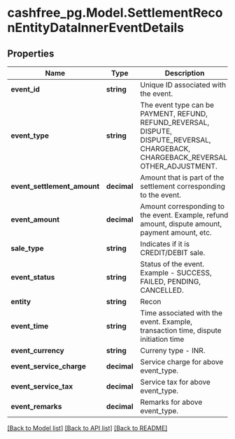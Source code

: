 # cashfree_pg.Model.SettlementReconEntityDataInnerEventDetails

## Properties

Name | Type | Description | Notes
------------ | ------------- | ------------- | -------------
**event_id** | **string** | Unique ID associated with the event. | [optional] 
**event_type** | **string** | The event type can be PAYMENT, REFUND, REFUND_REVERSAL, DISPUTE, DISPUTE_REVERSAL, CHARGEBACK, CHARGEBACK_REVERSAL, OTHER_ADJUSTMENT. | [optional] 
**event_settlement_amount** | **decimal** | Amount that is part of the settlement corresponding to the event. | [optional] 
**event_amount** | **decimal** | Amount corresponding to the event. Example, refund amount, dispute amount, payment amount, etc. | [optional] 
**sale_type** | **string** | Indicates if it is CREDIT/DEBIT sale. | [optional] 
**event_status** | **string** | Status of the event. Example - SUCCESS, FAILED, PENDING, CANCELLED. | [optional] 
**entity** | **string** | Recon | [optional] 
**event_time** | **string** | Time associated with the event. Example, transaction time, dispute initiation time | [optional] 
**event_currency** | **string** | Curreny type - INR. | [optional] 
**event_service_charge** | **decimal** | Service charge for above event_type. | [optional] 
**event_service_tax** | **decimal** | Service tax for above event_type. | [optional] 
**event_remarks** | **decimal** | Remarks for above event_type. | [optional] 

[[Back to Model list]](../README.md#documentation-for-models) [[Back to API list]](../README.md#documentation-for-api-endpoints) [[Back to README]](../README.md)

